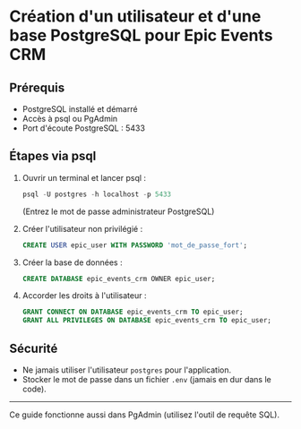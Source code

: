# Création d'un utilisateur et d'une base PostgreSQL pour Epic Events CRM

## Prérequis
- PostgreSQL installé et démarré
- Accès à psql ou PgAdmin
- Port d'écoute PostgreSQL : 5433

## Étapes via psql

1. Ouvrir un terminal et lancer psql :
   ```powershell
   psql -U postgres -h localhost -p 5433
   ```
   (Entrez le mot de passe administrateur PostgreSQL)

2. Créer l'utilisateur non privilégié :
   ```sql
   CREATE USER epic_user WITH PASSWORD 'mot_de_passe_fort';
   ```

3. Créer la base de données :
   ```sql
   CREATE DATABASE epic_events_crm OWNER epic_user;
   ```

4. Accorder les droits à l'utilisateur :
   ```sql
   GRANT CONNECT ON DATABASE epic_events_crm TO epic_user;
   GRANT ALL PRIVILEGES ON DATABASE epic_events_crm TO epic_user;
   ```

## Sécurité
- Ne jamais utiliser l'utilisateur `postgres` pour l'application.
- Stocker le mot de passe dans un fichier `.env` (jamais en dur dans le code).

---
Ce guide fonctionne aussi dans PgAdmin (utilisez l'outil de requête SQL).
